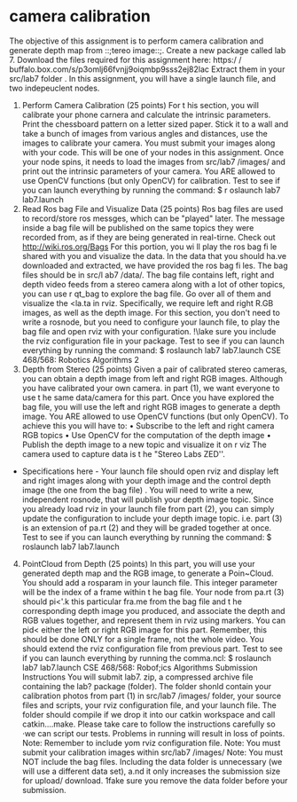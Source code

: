 # camera calibration

The objective of this assignment is to perform camera calibration and generate depth
map from ::;tereo image::;. Create a new package called lab 7. Download the files required
for this assignment here: https:/ / buffalo.box.com/s/p3omlj66fvnjj9oiqmbp9sss2ej82lac
Extract them in your src/lab7 folder .
In this assignment, you will have a single launch file, and two indepeuclent nodes.
1) Perform Camera Calibration (25 points)
For t his section, you will calibrate your phone carnera and calculate the intrinsic parameters.
Print the chessboard pattern on a letter sized paper. Stick it to a wall and
take a bunch of images from various angles and distances, use the images to calibrate
your camera. You must submit your images along with your code. This will be one of
your nodes in this assignment. Once your node spins, it needs to load the images from
src/lab7 /images/ and print out the intrinsic parameters of your camera. You ARE
allowed to use OpenCV functions (but only OpenCV) for calibration. Test to see if you
can launch everything by running the command:
$ r oslaunch lab7 lab7.launch
2) Read Ros bag File and Visualize Data (25 points)
Ros bag files are used to record/store ros messges, which can be "played" later. The
message inside a bag file will be published on the same topics they were recorded from,
as if they are being generated in real-tirne. Check out http://wiki.ros.org/Bags
For this portion, you wi ll play the ros bag fi le shared with you and visualize the data.
In the data that you should ha.ve downloaded and extracted, we have provided the ros
bag fi les. The bag files should be in src/l ab7 /data/. The bag file contains left, right
and depth video feeds from a stereo camera along with a lot of other topics, you can
use r qt_bag to explore the bag file. Go over all of them and visualize the <la.ta in rviz.
Specifically, we require left and right R.GB images, as well as the depth image.
For this section, you don't need to write a rosnode, but you need to configure your launch
file, to play the bag file and open rviz with your configuration. !\lake sure you include
the rviz configuration file in your package. Test to see if you can launch everything by
running the command:
$ roslaunch lab7 lab7.launch
CSE 468/568: Robotics Algorithms 2
3) Depth from Stereo (25 points)
Given a pair of calibrated stereo cameras, you can obtain a depth image from left and
right RGB images. Although you have calibrated your own camera. in part (1), we want
everyone to use t he same data/camera for this part. Once you have explored the bag
file, you will use the left and right RGB images to generate a depth image. You ARE
allowed to use OpenCV functions (but only OpenCV). To achieve this you will have to:
• Subscribe to the left and right camera RGB topics
• Use OpenCV for the computation of the depth image
• Publish the depth image to a new topic and visualize it on r viz
The camera used to capture data is t he "Stereo Labs ZED''.
- Specifications here -
Your launch file should open rviz and display left and right images along with your depth
image and the control depth image (the one from the bag file) .
You will need to write a new, independent rosnode, that will publish your depth image
topic. Since you already load rviz in your launch file from part (2), you can simply
update the configuration to include your depth image topic. i.e. part (3) is an extension
of pa.rt (2) and they will be graded together at once.
Test to see if you can launch everything by running the command:
$ roslaunch lab7 lab7.launch
4) PointCloud from Depth (25 points)
In this part, you will use your generated depth map and the RGB image, to generate
a Poin~Cloud. You should add a rosparam in your launch file. This integer parameter
will be the index of a frame within t he bag file. Your node from pa.rt (3) should pi<'.k
this particular fra.me from the bag file and t he corresponding depth image you produced,
and associate the depth and RGB values together, and represent them in rviz using
markers. You can pid< either the left or right RGB image for this part. Remember, this
should be done ONLY for a single frame, not the whole video. You should extend the
rviz configuration file from previous part. Test to see if you can launch everything by
running the comma.ncl:
$ roslaunch lab7 lab7.launch
CSE 468/568: Robof;ics Algorithms
Submission Instructions
You will submit lab7. zip, a compressed archive file containing the lab? package (folder).
The folder shonld contain your calibration photos from part (1) in src/lab7 /images/
folder, your source files and scripts, your rviz configuration file, and your launch file.
The folder should compile if we drop it into our catkin workspace and call catkin....make.
Please take care to follow the instructions carefully so ·we can script our tests. Problems
in running will result in loss of points.
Note: Remember to include yom rviz configuration file.
Note: You must submit your calibration images within src/lab7 /images/
Note: You must NOT include the bag files. Including the data folder is unnecessary
(we will use a different data set), a.nd it only increases the submission size for
upload/ download. 1fake sure you remove the data folder before your submission.
